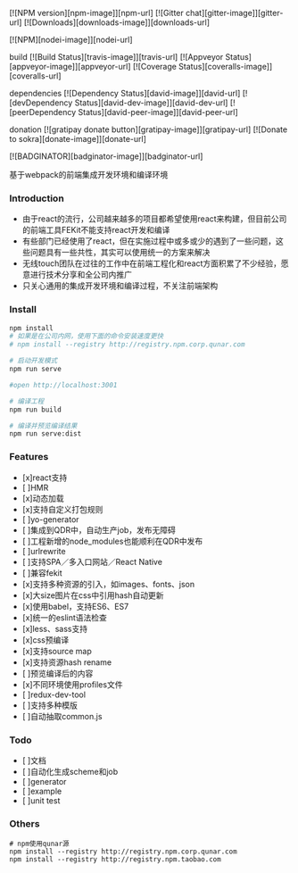 [![NPM version][npm-image]][npm-url] [![Gitter chat][gitter-image]][gitter-url] [![Downloads][downloads-image]][downloads-url]

[![NPM][nodei-image]][nodei-url]

build
[![Build Status][travis-image]][travis-url] [![Appveyor Status][appveyor-image]][appveyor-url]  [![Coverage Status][coveralls-image]][coveralls-url]

dependencies
[![Dependency Status][david-image]][david-url] [![devDependency Status][david-dev-image]][david-dev-url] [![peerDependency Status][david-peer-image]][david-peer-url]

donation
[![gratipay donate button][gratipay-image]][gratipay-url] [![Donate to sokra][donate-image]][donate-url]

[![BADGINATOR][badginator-image]][badginator-url]

基于webpack的前端集成开发环境和编译环境

### Introduction
* 由于react的流行，公司越来越多的项目都希望使用react来构建，但目前公司的前端工具FEKit不能支持react开发和编译
* 有些部门已经使用了react，但在实施过程中或多或少的遇到了一些问题，这些问题具有一些共性，其实可以使用统一的方案来解决
* 无线touch团队在过往的工作中在前端工程化和react方面积累了不少经验，愿意进行技术分享和全公司内推广
* 只关心通用的集成开发环境和编译过程，不关注前端架构

### Install
```sh
npm install
# 如果是在公司内网，使用下面的命令安装速度更快
# npm install --registry http://registry.npm.corp.qunar.com

# 启动开发模式
npm run serve

#open http://localhost:3001

# 编译工程
npm run build

# 编译并预览编译结果
npm run serve:dist
```

### Features
- [x]react支持
- [ ]HMR
- [x]动态加载
- [x]支持自定义打包规则
- [ ]yo-generator
- [ ]集成到QDR中，自动生产job，发布无障碍
- [ ]工程新增的node_modules也能顺利在QDR中发布
- [ ]urlrewrite
- [ ]支持SPA／多入口网站／React Native
- [ ]兼容fekit
- [x]支持多种资源的引入，如images、fonts、json
- [x]大size图片在css中引用hash自动更新
- [x]使用babel，支持ES6、ES7
- [x]统一的eslint语法检查
- [x]less、sass支持
- [x]css预编译
- [x]支持source map
- [x]支持资源hash rename
- [ ]预览编译后的内容
- [x]不同环境使用profiles文件
- [ ]redux-dev-tool
- [ ]支持多种模版
- [ ]自动抽取common.js
### Todo
- [ ]文档
- [ ]自动化生成scheme和job
- [ ]generator
- [ ]example
- [ ]unit test

### Others
```
# npm使用qunar源
npm install --registry http://registry.npm.corp.qunar.com
npm install --registry http://registry.npm.taobao.com
```
